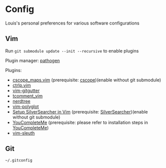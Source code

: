 # Config
Louis's personal preferences for various software configurations

## Vim
Run `git submodule update --init --recursive` to enable plugins

Plugin manager: [pathogen](https://github.com/tpope/vim-pathogen)

Plugins:
* [cscope_maps.vim](http://cscope.sourceforge.net/cscope_maps.vim) (prerequisite: [cscope](http://cscope.sourceforge.net/))(enable without git submodule)
* [ctrlp.vim](https://github.com/kien/ctrlp.vim)
* [vim-gitgutter](https://github.com/airblade/vim-gitgutter)
* [tcomment_vim](https://github.com/tomtom/tcomment_vim)
* [nerdtree](https://github.com/scrooloose/nerdtree)
* [vim-polyglot](https://github.com/sheerun/vim-polyglot)
* [Setup SilverSearcher in Vim](https://robots.thoughtbot.com/faster-grepping-in-vim) (prerequisite: [SilverSearcher](https://github.com/ggreer/the_silver_searcher))(enable without git submodule)
* [YouCompleteMe](https://github.com/Valloric/YouCompleteMe) (prerequisite: please refer to installation steps in [YouCompleteMe](https://github.com/Valloric/YouCompleteMe))
* [vim-sleuth](https://github.com/tpope/vim-sleuth)

## Git
`~/.gitconfig`

